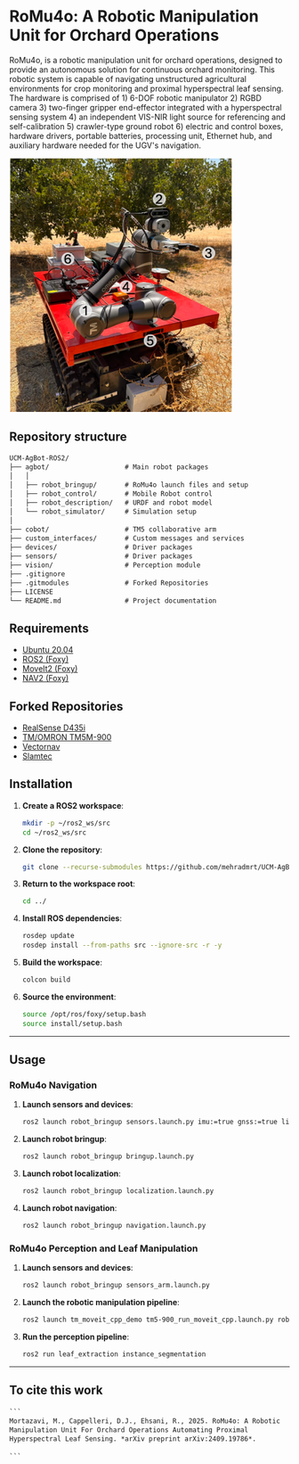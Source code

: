 # **RoMu4o: A Robotic Manipulation Unit for Orchard Operations**

RoMu4o, is a robotic manipulation unit for orchard operations, designed to provide an autonomous solution for continuous orchard monitoring. This robotic system is capable of navigating unstructured agricultural environments for crop monitoring and proximal hyperspectral leaf sensing. The hardware is comprised of 1) 6-DOF robotic manipulator 2) RGBD camera 3) two-finger gripper end-effector integrated with a hyperspectral sensing system 4) an independent VIS-NIR light source for referencing and self-calibration 5) crawler-type ground robot 6) electric and control boxes, hardware drivers, portable batteries, processing unit, Ethernet hub, and auxiliary hardware needed for the UGV's navigation.

<img src=".tmp/RoMu4o.png" alt="RoMu4o Hardware" width="400" title="RoMu4o Hardware"/>

## **Repository structure**

```
UCM-AgBot-ROS2/
├── agbot/                   # Main robot packages
│   │
│   ├── robot_bringup/       # RoMu4o launch files and setup
│   ├── robot_control/       # Mobile Robot control 
│   ├── robot_description/   # URDF and robot model 
│   └── robot_simulator/     # Simulation setup 
│
├── cobot/                   # TM5 collaborative arm 
├── custom_interfaces/       # Custom messages and services
├── devices/                 # Driver packages
├── sensors/                 # Driver packages
├── vision/                  # Perception module
├── .gitignore               
├── .gitmodules              # Forked Repositories
├── LICENSE                  
└── README.md                # Project documentation
```


## **Requirements**

- [Ubuntu 20.04](https://releases.ubuntu.com/20.04/)  
- [ROS2 (Foxy)](https://docs.ros.org/en/foxy/Installation.html)  
- [MoveIt2 (Foxy)](https://moveit.ai/install-moveit2/binary/)
- [NAV2 (Foxy)](https://docs.nav2.org/getting_started/index.html)


## **Forked Repositories**  

- [RealSense D435i](https://github.com/mehradmrt/realsense-ros)  
- [TM/OMRON TM5M-900](https://github.com/mehradmrt/tmr_ros2)  
- [Vectornav](https://github.com/mehradmrt/vectornav)  
- [Slamtec](https://github.com/Slamtec/sllidar_ros2)



## **Installation**

1. **Create a ROS2 workspace**:  
    ```bash
    mkdir -p ~/ros2_ws/src
    cd ~/ros2_ws/src
    ```

2. **Clone the repository**:  
    ```bash
    git clone --recurse-submodules https://github.com/mehradmrt/UCM-AgBot-ROS2
    ```

3. **Return to the workspace root**:  
    ```bash
    cd ../
    ```

4. **Install ROS dependencies**:  
    ```bash
    rosdep update
    rosdep install --from-paths src --ignore-src -r -y
    ```

5. **Build the workspace**:  
    ```bash
    colcon build
    ```

6. **Source the environment**:  
    ```bash
    source /opt/ros/foxy/setup.bash
    source install/setup.bash
    ```

---

## **Usage**

### **RoMu4o Navigation**

1. **Launch sensors and devices**:  
    ```bash
    ros2 launch robot_bringup sensors.launch.py imu:=true gnss:=true lidar2d:=true realsense:=true encoders:=true
    ```

2. **Launch robot bringup**:  
    ```bash
    ros2 launch robot_bringup bringup.launch.py
    ```

3. **Launch robot localization**:  
    ```bash
    ros2 launch robot_bringup localization.launch.py
    ```

4. **Launch robot navigation**:  
    ```bash
    ros2 launch robot_bringup navigation.launch.py
    ```

### **RoMu4o Perception and Leaf Manipulation**

1. **Launch sensors and devices**:  
    ```bash
    ros2 launch robot_bringup sensors_arm.launch.py
    ```

2. **Launch the robotic manipulation pipeline**:  
    ```bash
    ros2 launch tm_moveit_cpp_demo tm5-900_run_moveit_cpp.launch.py robot_ip:=192.168.1.19
    ```

3. **Run the perception pipeline**:  
    ```bash
    ros2 run leaf_extraction instance_segmentation
    ```

---

## **To cite this work**

    ```
    Mortazavi, M., Cappelleri, D.J., Ehsani, R., 2025. RoMu4o: A Robotic Manipulation Unit For Orchard Operations Automating Proximal Hyperspectral Leaf Sensing. *arXiv preprint arXiv:2409.19786*.

    ```